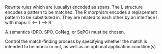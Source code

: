 Rewrite rules which are (usually) encoded as spans.  The L structure encodes a pattern to be matched.  The R morphism encodes a replacement pattern to be substituted in. They are related to each other by an interface I with maps: L ⟵ I ⟶ R 

A semantics (DPO, SPO, CoNeg, or SqPO) must be chosen.

Control the match-finding process by specifying whether the match is intended to be monic or not, as well as an optional application condition(s) 
